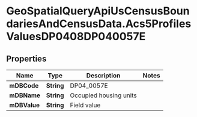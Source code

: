 # GeoSpatialQueryApiUsCensusBoundariesAndCensusData.Acs5ProfilesValuesDP0408DP040057E

## Properties

Name | Type | Description | Notes
------------ | ------------- | ------------- | -------------
**mDBCode** | **String** | DP04_0057E | 
**mDBName** | **String** | Occupied housing units | 
**mDBValue** | **String** | Field value | 


